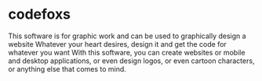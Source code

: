 # codefoxs
This software is for graphic work and can be used to graphically design a website Whatever your heart desires, design it and get the code for whatever you want With this software, you can create websites or mobile and desktop applications, or even design logos, or even cartoon characters, or anything else that comes to mind.
